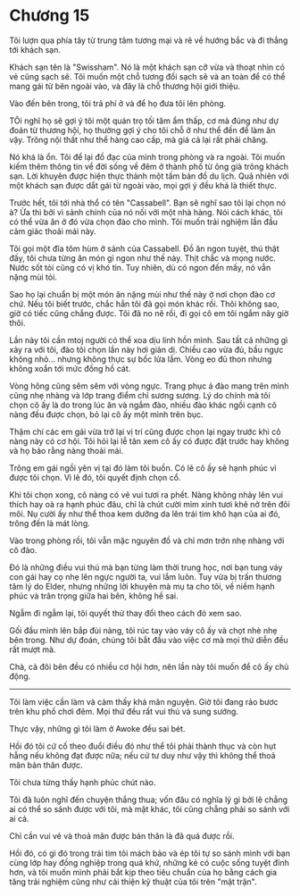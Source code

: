 # Chương 15

Tôi lượn qua phía tây từ trung tâm tương mại và rẽ về hướng bắc và đi thẳng tới khách sạn.

Khách sạn tên là "Swissham". Nó là một khách sạn cỡ vừa và thoạt nhìn có vẻ cũng sạch sẽ. Tôi muốn một chỗ tương đối sạch sẽ và an toàn để có thể mang gái từ bên ngoài vào, và đây là chỗ thương hội giới thiệu.

Vào đến bên trong, tôi trả phí ở và để họ đưa tôi lên phòng.

TÔi nghĩ họ sẽ gợi ý tôi một quán trọ tối tăm ẩm thấp, cơ mà đúng như dự đoán từ thương hội, họ thường gợi ý cho tôi chỗ ở như thể đến để làm ăn vậy. Trông nội thất như thể hàng cao cấp, mà giá cả lại rất phải chăng.

Nó khá là ổn. Tôi để lại đồ đạc của mình trong phòng và ra ngoài. Tôi muốn kiếm thêm thông tin về đời sống về đêm ở thành phố từ ông già trông khách sạn. Lời khuyên được hiện thực thành một tấm bản đồ du lịch. Quả nhiên với một khách sạn được dắt gái từ ngoài vào, mọi gợi ý đều khá là thiết thực.

Trước hết, tôi tới nhà thổ có tên "Cassabell". Bạn sẽ nghĩ sao tôi lại chọn nó à? Ừa thì bởi vì sảnh chính của nó nối với một nhà hàng. Nói cách khác, tôi có thể vừa ăn ở đó vừa chọn đào cho mình. Tôi muốn trải nghiệm lần đầu cảm giác thoải mái này.

Tôi gọi một đĩa tôm hùm ở sảnh của Cassabell. Đồ ăn ngon tuyệt, thú thật đấy, tôi chưa từng ăn món gì ngon như thế này. Thịt chắc và mọng nước. Nước sốt tỏi cũng có vị khó tin. Tuy nhiên, dù có ngon đến mấy, nó vẫn nặng mùi tỏi.

Sao họ lại chuẩn bị một món ăn nặng mùi như thế này ở nơi chọn đào cơ chứ. Nếu tôi biết trước, chắc hẳn tôi đã gọi món khác rồi. Thôi không sao, giờ có tiếc cũng chẳng được. Tôi đã no nê rồi, đi gọi cô em tôi ngắm nãy giờ thôi.

Lần này tôi cần mtoj người có thể xoa dịu linh hồn mình. Sau tất cả những gì xảy ra với tôi, đào tôi chọn lần này hơi giản dị. Chiều cao vừa đủ, bầu ngực không nhỏ... nhưng không thực sự bốc lửa lắm. Vòng eo đủ thon nhưng không xoắn tới mức đồng hồ cát.

Vòng hông cũng sêm sêm với vòng ngực. Trang phục ả đào mang trên mình cũng nhẹ nhàng và lớp trang điểm chỉ sương sương. Lý do chính mà tôi chọn cô ấy là do trong lúc ăn và ngắm đào, nhiều đào khác ngồi cạnh cô nàng đều được chọn, bỏ lại cô ấy một mình trên bục.

Thậm chí các em gái vừa trở lại vị trí cũng được chọn lại ngay trước khi cô nàng này có cơ hội. Tôi hỏi lại lễ tân xem cô ấy có được đặt trước hay không và họ bảo rằng nàng thoải mái.

Trông em gái ngồi yên vị tại đó làm tôi buồn. Có lẽ cô ấy sẽ hạnh phúc vì được tôi chọn. Vì lẽ đó, tôi quyết định chọn cổ.

Khi tôi chọn xong, cô nàng có vẻ vui tươi ra phết. Nàng không nhảy lên vui thích hay oà ra hạnh phúc đâu, chỉ là chút cười mỉm xinh tươi khẽ nở trên đôi môi. Nụ cười ấy như thể thoa kem dưỡng da lên trái tim khô hạn của ai đó, trông đến là mát lòng.

Vào trong phòng rồi, tôi vẫn mặc nguyên đồ và chỉ mơn trớn nhẹ nhàng với cô đào.

Đó là những điều vui thú mà bạn từng làm thời trung học, nơi bạn tung váy con gái hay cọ nhẹ lên ngực người ta, vui lắm luôn. Tuy vừa bị trấn thương tâm lý do Elder, nhưng những lời khuyên mà mụ ta cho tôi, về niềm hạnh phúc và trân trọng giữa hai bên, không hề sai.

Ngẫm đi ngẫm lại, tôi quyết thử thay đổi theo cách đó xem sao.

Gối đầu mình lên bắp đùi nàng, tôi rúc tay vào váy cô ấy và chọt nhè nhẹ bên trong. Như dự đoán, chúng tôi bắt đầu vào việc cơ mà mọi thứ diễn đều rất mượt mà.

Chà, cả đôi bên đều có nhiều cơ hội hơn, nên lần này tôi muốn để cô ấy chủ động.

____

Tôi làm việc cần làm và cảm thấy khá mãn nguyện. Giờ tôi đang rảo bươc trên khu phố chơi đêm. Mọi thứ đều rất vui thú và sung sướng.

Thực vậy, những gì tôi làm ở Awoke đều sai bét.

Hồi đó tôi cứ cố theo đuổi điều đó như thể tôi phải thành thục và còn hụt hẫng nếu không đạt được nữa; nếu cứ tư duy như vậy thì không thể thoả mãn bản thân được.

Tôi chưa từng thấy hạnh phúc chút nào.

Tôi đã luôn nghĩ đến chuyện thắng thua; vốn đâu có nghĩa lý gì bởi lẽ chẳng ai có thể so sánh được với tôi, mà mặt khác, tôi cũng chẳng phải so sánh với ai cả.

Chỉ cần vui vẻ và thoả mãn được bản thân là đã quá được rồi.

Hồi đó, có gì đó trong trái tim tôi mách bảo và ép tôi tự so sánh mình với bạn cùng lớp hay đồng nghiệp trong quá khứ, những kẻ có cuộc sống tuyệt đỉnh hơn, và tôi muốn mình phải bắt kịp theo tiêu chuẩn của họ bằng cách gia tăng trải nghiệm cũng như cải thiện kỹ thuật của tôi trên "mặt trận".

